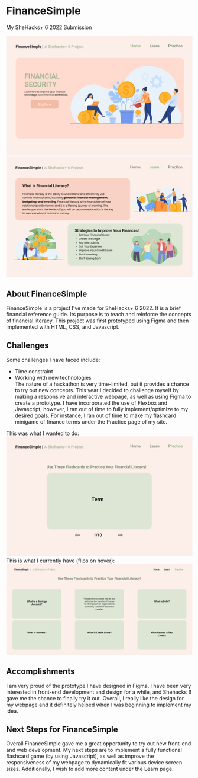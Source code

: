 # FinanceSimple
My SheHacks+ 6 2022 Submission

![MainPage](https://github.com/Li-Jessica/FinanceSimple/blob/main/MainPage.png?raw=true)
![LearnPage](https://github.com/Li-Jessica/FinanceSimple/blob/main/LearnPage.png?raw=true)

## About FinanceSimple
FinanceSimple is a project I've made for SheHacks+ 6 2022. It is a brief financial reference guide. Its purpose is to teach and reinforce the concepts of financial literacy. This project was first prototyped using Figma and then implemented with HTML, CSS, and Javascript. 

## Challenges
Some challenges I have faced include:
* Time constraint 
* Working with new technologies  
The nature of a hackathon is very time-limited, but it provides a chance to try out new concepts. This year I decided to challenge myself by making a responsive and interactive webpage, as well as using Figma to create a prototype. I have incorporated the use of Flexbox and Javascript, however, I ran out of time to fully implement/optimize to my desired goals. For instance, I ran out of time to make my flashcard minigame of finance terms under the Practice page of my site. 

This was what I wanted to do:
![PracticeFlashcard](https://github.com/Li-Jessica/FinanceSimple/blob/main/PracticeFlashcards.png?raw=true)
This is what I currently have (flips on hover):
![CurrentFlashcards](https://github.com/Li-Jessica/FinanceSimple/blob/main/CurrentFlashcards.png?raw=true)
## Accomplishments
I am very proud of the prototype I have designed in Figma. I have been very interested in front-end development and design for a while, and Shehacks 6 gave me the chance to finally try it out. Overall, I really like the design for my webpage and it definitely helped when I was beginning to implement my idea. 

## Next Steps for FinanceSimple
Overall FinanceSimple gave me a great opportunity to try out new front-end and web development. My next steps are to implement a fully functional flashcard game (by using Javascript), as well as improve the responsiveness of my webpage to dynamically fit various device screen sizes. Additionally, I wish to add more content under the Learn page. 

